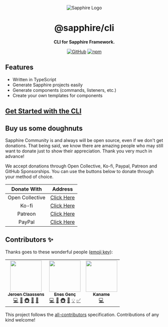 <div align="center">

![Sapphire Logo](https://cdn.skyra.pw/gh-assets/sapphire-banner.png)

# @sapphire/cli

**CLI for Sapphire Framework.**

[![GitHub](https://img.shields.io/github/license/sapphiredev/cli?style=flat-square)](https://github.com/sapphiredev/cli/blob/main/LICENSE.md)
[![npm](https://img.shields.io/npm/v/@sapphire/cli?color=crimson&logo=npm&style=flat-square)](https://www.npmjs.com/package/@sapphire/cli)

</div>

## Features

-   Written in TypeScript
-   Generate Sapphire projects easily
-   Generate components (commands, listeners, etc.)
-   Create your own templates for components

## [Get Started with the CLI](https://sapphiredev.github.io/cli)

## Buy us some doughnuts

Sapphire Community is and always will be open source, even if we don't get donations. That being said, we know there are amazing people who may still want to donate just to show their appreciation. Thank you very much in advance!

We accept donations through Open Collective, Ko-fi, Paypal, Patreon and GitHub Sponsorships. You can use the buttons below to donate through your method of choice.

|   Donate With   |                       Address                       |
| :-------------: | :-------------------------------------------------: |
| Open Collective | [Click Here](https://sapphirejs.dev/opencollective) |
|      Ko-fi      |      [Click Here](https://sapphirejs.dev/kofi)      |
|     Patreon     |    [Click Here](https://sapphirejs.dev/patreon)     |
|     PayPal      |     [Click Here](https://sapphirejs.dev/paypal)     |

## Contributors ✨

Thanks goes to these wonderful people ([emoji key](https://allcontributors.org/docs/en/emoji-key)):

<!-- ALL-CONTRIBUTORS-LIST:START - Do not remove or modify this section -->
<!-- prettier-ignore-start -->
<!-- markdownlint-disable -->
<table>
  <tr>
    <td align="center"><a href="https://favware.tech/"><img src="https://avatars3.githubusercontent.com/u/4019718?v=4?s=100" width="100px;" alt=""/><br /><sub><b>Jeroen Claassens</b></sub></a><br /><a href="https://github.com/sapphiredev/cli/commits?author=Favna" title="Code">💻</a> <a href="https://github.com/sapphiredev/cli/commits?author=Favna" title="Documentation">📖</a> <a href="#infra-Favna" title="Infrastructure (Hosting, Build-Tools, etc)">🚇</a> <a href="#projectManagement-Favna" title="Project Management">📆</a> <a href="#plugin-Favna" title="Plugin/utility libraries">🔌</a></td>
    <td align="center"><a href="https://github.com/enxg"><img src="https://avatars.githubusercontent.com/u/61084101?v=4?s=100" width="100px;" alt=""/><br /><sub><b>Enes Genç</b></sub></a><br /><a href="https://github.com/sapphiredev/cli/commits?author=enxg" title="Code">💻</a> <a href="https://github.com/sapphiredev/cli/commits?author=enxg" title="Documentation">📖</a> <a href="#infra-enxg" title="Infrastructure (Hosting, Build-Tools, etc)">🚇</a> <a href="#ideas-enxg" title="Ideas, Planning, & Feedback">🤔</a> <a href="#example-enxg" title="Examples">💡</a> <a href="#tutorial-enxg" title="Tutorials">✅</a></td>
    <td align="center"><a href="https://kaname.netlify.app"><img src="https://avatars.githubusercontent.com/u/56084970?v=4?s=100" width="100px;" alt=""/><br /><sub><b>Kaname</b></sub></a><br /><a href="https://github.com/sapphiredev/cli/commits?author=kaname-png" title="Code">💻</a></td>
  </tr>
</table>

<!-- markdownlint-restore -->
<!-- prettier-ignore-end -->

<!-- ALL-CONTRIBUTORS-LIST:END -->

This project follows the [all-contributors](https://github.com/all-contributors/all-contributors) specification. Contributions of any kind welcome!
